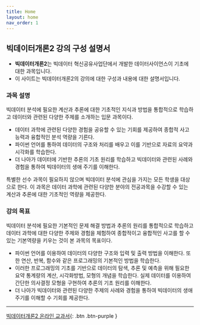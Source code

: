 ```yaml
---
title: Home
layout: home
nav_order: 1
---
```


## 빅데이터개론2 강의 구성 설명서


- **빅데이터개론2**는 빅데이터 혁신공유사업단에서 개발한 데이터사이언스이 기초에 대한 과목입니다.
- 이 사이트는 빅데이터개론2의 강의에 대한 구성과 내용에 대한 설명서입니다.

### 과목 설명 

빅데이터 분석에 필요한 계산과 추론에 대한 기초적인 지식과 방법을 통합적으로 학습하고 데이터와 관련된 다양한 주제를 소개하는 입문 과목이다. 

- 데이터 과학에 관련된 다양한 경험을 공유할 수 있는 기회를 제공하여 종합적 사고 능력과 융합적인 분석 역량을 기른다. 
- 파이썬 언어를 통하여 데이터의 구조와 처리를 배우고 이를 기반으로 자료의 요약과 시각화를 학습한다. 
- 더 나아가 데이터에 기반한 추론의 기초 원리를 학습하고 빅데이터와 관련된 사례와 경험을 통하여 빅데이터의 생애 주기를 이해한다.      


특별한 선수 과목이 필요하지 않으며 빅데이터 분석에 관심을 가지는 모든 학생을 대상으로 한다. 이 과목은 데이터 과학에 관련된 다양한 분야의 전공과목을 수강할 수 있는 계산과 추론에 대한 기초적인 역량을 제공한다.  

### 강의 목표 

빅데이터 분석에 필요한 기본적인 문제 해결 방법과 추론의 원리를 통합적으로 학습하고 데이터 과학에 대한 다양한 주제와 경험을 체험하여 종합적이고 융합적인 사고를 할 수 있는 기본역량을 키우는 것이 본 과목의 목표이다. 

- 파이썬 언어를 이용하여 데이터의 다양한 구조와 입력 및 출력 방법을 이해한다. 또한 연산, 반복, 함수와 같은 프로그래밍의 기본적인 방법을 학습한다. 
- 이러한 프로그래밍의 기초를 기반으로 데이터의 탐색, 추론 및 예측을 위해 필요한 요약 통계량의 계산, 시각화방법, 모형의 개념을 학습한다. 실제 데이터를 이용하여 간단한 의사결정 모형을 구현하여 추론의 기초 원리를 이해한다. 
- 더 나아가 빅데이터와 관련된 다양한 주제의 사례와 경험을 통하여 빅데이터의 생애 주기를 이해할 수 기회를 제공한다.  


--- 

[빅데이터개론2 온라인 교과서](https://uos-bigdata.github.io/bigdatabook/intro.html){: .btn .btn-purple } 





[Just the Docs]: https://just-the-docs.github.io/just-the-docs/
[GitHub Pages]: https://docs.github.com/en/pages
[README]: https://github.com/just-the-docs/just-the-docs-template/blob/main/README.md
[Jekyll]: https://jekyllrb.com
[GitHub Pages / Actions workflow]: https://github.blog/changelog/2022-07-27-github-pages-custom-github-actions-workflows-beta/
[use this template]: https://github.com/just-the-docs/just-the-docs-template/generate

